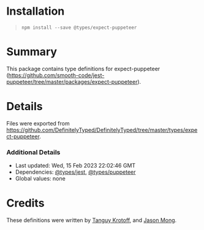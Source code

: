 # Installation
> `npm install --save @types/expect-puppeteer`

# Summary
This package contains type definitions for expect-puppeteer (https://github.com/smooth-code/jest-puppeteer/tree/master/packages/expect-puppeteer).

# Details
Files were exported from https://github.com/DefinitelyTyped/DefinitelyTyped/tree/master/types/expect-puppeteer.

### Additional Details
 * Last updated: Wed, 15 Feb 2023 22:02:46 GMT
 * Dependencies: [@types/jest](https://npmjs.com/package/@types/jest), [@types/puppeteer](https://npmjs.com/package/@types/puppeteer)
 * Global values: none

# Credits
These definitions were written by [Tanguy Krotoff](https://github.com/tkrotoff), and [Jason Mong](https://github.com/jfm710).
